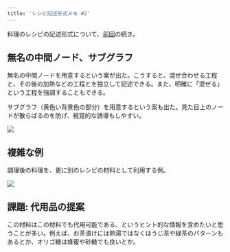 ```yaml
---
title: 'レシピ記述形式メモ #2'
---
```

料理のレシピの記述形式について、[前回](https://r7kamura.com/articles/2022-05-13-mermaid-recipe-memo)の続き。

無名の中間ノード、サブグラフ
--------------

無名の中間ノードを用意するという案が出た。こうすると、混ぜ合わせる工程と、その後の加熱などの工程とを独立して記述できる。また、明確に「混ぜる」という工程を強調することもできる。

サブグラフ（黄色い背景色の部分）を用意するという案も出た。見た目上のノードが散らばるのを防げ、視覚的な誘導もしやすい。

![](https://lh5.googleusercontent.com/-1p5R3bZzep4BuBnOGESPe59GR1H1b84Iony6f_Tm4YUYq4-6ELx6ONV11FSIuPUpeOdeVo0gzQFV8vRimVdCmWkvMuJD0PkLjmSpvwRtbvr2GwbouFEvQrU-T4dTqL6nweuSzzLZ7IoeLGjOhl6Zg)

複雑な例
----

調理後の料理を、更に別のレシピの材料として利用する例。

![](https://lh4.googleusercontent.com/1OpCvlz5Gk9CdxdzdDEBYWmZJahokB7Gtf9-toQ1BNbUWixlNbtBG570Fsivh9rY1q7tD7iWA6k3wKvNLp_9YnVaTgxzUygXgTq_nwvmfGgN2B9PBQLJVaWsvp3IW_bp5a6V1UxjoZPSmKalRRhy7A)

課題: 代用品の提案
----------

この材料はこの材料でも代用可能である、というヒント的な情報を含めたいと思うことが多い。例えば、お茶漬けには熱湯ではなくほうじ茶や緑茶のパターンもあるとか、オリゴ糖は蜂蜜や砂糖でも良いとか。
